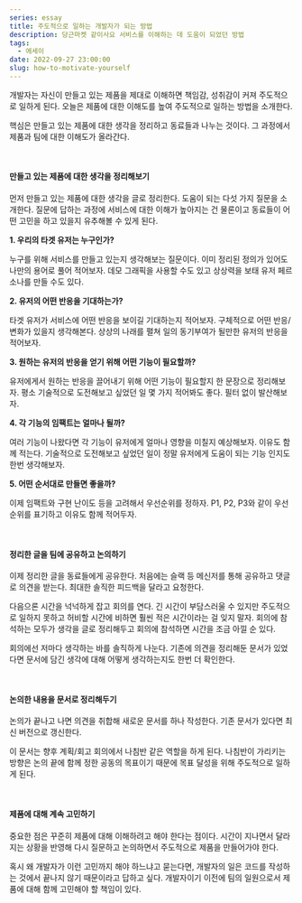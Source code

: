 ```yaml
---
series: essay
title: 주도적으로 일하는 개발자가 되는 방법
description: 당근마켓 같이사요 서비스를 이해하는 데 도움이 되었던 방법
tags:
  - 에세이
date: 2022-09-27 23:00:00
slug: how-to-motivate-yourself
---
```


개발자는 자신이 만들고 있는 제품을 제대로 이해하면 책임감, 성취감이 커져 주도적으로 일하게 된다. 오늘은 제품에 대한 이해도를 높여 주도적으로 일하는 방법을 소개한다.

핵심은 만들고 있는 제품에 대한 생각을 정리하고 동료들과 나누는 것이다. 그 과정에서 제품과 팀에 대한 이해도가 올라간다.

<br/>

#### 만들고 있는 제품에 대한 생각을 정리해보기

먼저 만들고 있는 제품에 대한 생각을 글로 정리한다. 도움이 되는 다섯 가지 질문을 소개한다. 질문에 답하는 과정에 서비스에 대한 이해가 높아지는 건 물론이고 동료들이 어떤 고민을 하고 있을지 유추해볼 수 있게 된다.

**1. 우리의 타겟 유저는 누구인가?**

누구를 위해 서비스를 만들고 있는지 생각해보는 질문이다. 이미 정리된 정의가 있어도 나만의 용어로 풀어 적어보자. 데모 그래픽을 사용할 수도 있고 상상력을 보태 유저 페르소나를 만들 수도 있다.

**2. 유저의 어떤 반응을 기대하는가?**

타겟 유저가 서비스에 어떤 반응을 보이길 기대하는지 적어보자. 구체적으로 어떤 반응/변화가 있을지 생각해본다. 상상의 나래를 펼쳐 일의 동기부여가 될만한 유저의 반응을 적어보자.

**3. 원하는 유저의 반응을 얻기 위해 어떤 기능이 필요할까?**

유저에게서 원하는 반응을 끌어내기 위해 어떤 기능이 필요할지 한 문장으로 정리해보자. 평소 기술적으로 도전해보고 싶었던 일 몇 가지 적어봐도 좋다. 필터 없이 발산해보자.

**4. 각 기능의 임팩트는 얼마나 될까?**

여러 기능이 나왔다면 각 기능이 유저에게 얼마나 영향을 미칠지 예상해보자. 이유도 함께 적는다. 기술적으로 도전해보고 싶었던 일이 정말 유저에게 도움이 되는 기능 인지도 한번 생각해보자.

**5. 어떤 순서대로 만들면 좋을까?**

이제 임팩트와 구현 난이도 등을 고려해서 우선순위를 정하자. P1, P2, P3와 같이 우선순위를 표기하고 이유도 함께 적어두자.

<br/>

#### 정리한 글을 팀에 공유하고 논의하기

이제 정리한 글을 동료들에게 공유한다. 처음에는 슬랙 등 메신저를 통해 공유하고 댓글로 의견을 받는다. 최대한 솔직한 피드백을 달라고 요청한다.

다음으론 시간을 넉넉하게 잡고 회의를 연다. 긴 시간이 부담스러울 수 있지만 주도적으로 일하지 못하고 허비할 시간에 비하면 훨씬 적은 시간이라는 걸 잊지 말자. 회의에 참석하는 모두가 생각을 글로 정리해두고 회의에 참석하면 시간을 조금 아낄 순 있다.

회의에선 저마다 생각하는 바를 솔직하게 나눈다. 기존에 의견을 정리해둔 문서가 있었다면 문서에 담긴 생각에 대해 어떻게 생각하는지도 한번 더 확인한다.

<br/>

#### 논의한 내용을 문서로 정리해두기

논의가 끝나고 나면 의견을 취합해 새로운 문서를 하나 작성한다. 기존 문서가 있다면 최신 버전으로 갱신한다.

이 문서는 향후 계획/회고 회의에서 나침반 같은 역할을 하게 된다. 나침반이 가리키는 방향은 논의 끝에 함께 정한 공동의 목표이기 때문에 목표 달성을 위해 주도적으로 일하게 된다.

<br/>

#### 제품에 대해 계속 고민하기

중요한 점은 꾸준히 제품에 대해 이해하려고 해야 한다는 점이다. 시간이 지나면서 달라지는 상황을 반영해 다시 질문하고 논의하면서 주도적으로 제품을 만들어가야 한다.

혹시 왜 개발자가 이런 고민까지 해야 하느냐고 묻는다면, 개발자의 일은 코드를 작성하는 것에서 끝나지 않기 때문이라고 답하고 싶다. 개발자이기 이전에 팀의 일원으로서 제품에 대해 함께 고민해야 할 책임이 있다.

